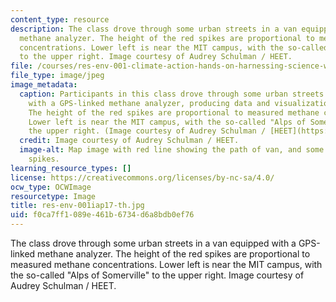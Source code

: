 ```yaml
---
content_type: resource
description: The class drove through some urban streets in a van equipped with a GPS-linked
  methane analyzer. The height of the red spikes are proportional to measured methane
  concentrations. Lower left is near the MIT campus, with the so-called "Alps of Somerville"
  to the upper right. Image courtesy of Audrey Schulman / HEET.
file: /courses/res-env-001-climate-action-hands-on-harnessing-science-with-communities-to-cut-carbon-january-iap-2017/f0ca7ff1089e461b6734d6a8bdb0ef76_res-env-001iap17-th.jpg
file_type: image/jpeg
image_metadata:
  caption: Participants in this class drove through some urban streets in a van equipped
    with a GPS-linked methane analyzer, producing data and visualizations like this.
    The height of the red spikes are proportional to measured methane concentrations.
    Lower left is near the MIT campus, with the so-called "Alps of Somerville" to
    the upper right. (Image courtesy of Audrey Schulman / [HEET](https://www.heetma.org/).)
  credit: Image courtesy of Audrey Schulman / HEET.
  image-alt: Map image with red line showing the path of van, and some very high vertical
    spikes.
learning_resource_types: []
license: https://creativecommons.org/licenses/by-nc-sa/4.0/
ocw_type: OCWImage
resourcetype: Image
title: res-env-001iap17-th.jpg
uid: f0ca7ff1-089e-461b-6734-d6a8bdb0ef76
---
```

The class drove through some urban streets in a van equipped with a GPS-linked methane analyzer. The height of the red spikes are proportional to measured methane concentrations. Lower left is near the MIT campus, with the so-called "Alps of Somerville" to the upper right. Image courtesy of Audrey Schulman / HEET.